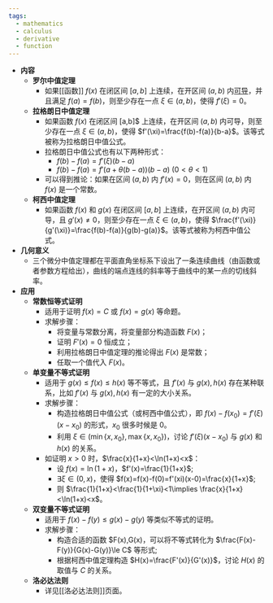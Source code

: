 ```yaml
---
tags:
  - mathematics
  - calculus
  - derivative
  - function
---
```


- **内容**
	- **罗尔中值定理**
		- 如果[[函数]] $f(x)$ 在闭区间 $[a,b]$ 上连续，在开区间 $(a,b)$ 内[可导](导数#^ri73aj)，并且满足 $f(a)=f(b)$，则至少存在一点 $\xi\in(a,b)$，使得 $f'(\xi)=0$。
	- **拉格朗日中值定理**
		- 如果函数 $f(x)$ 在闭区间 [a,b]$ 上连续，在开区间 $(a,b)$ 内可导，则至少存在一点 $\xi\in(a,b)$，使得 $f'(\xi)=\frac{f(b)-f(a)}{b-a}$。该等式被称为拉格朗日中值公式。
		- 拉格朗日中值公式也有以下两种形式：
			- $f(b)-f(a)=f'(\xi)(b-a)$
			- $f(b)-f(a)=f'(a+\theta(b-a))(b-a)\ (0<\theta<1)$
		- 可以得到推论：如果在区间 $(a,b)$ 内 $f'(x)=0$，则在区间 $(a,b)$ 内 $f(x)$ 是一个常数。
	- **柯西中值定理**
		- 如果函数 $f(x)$ 和 $g(x)$ 在闭区间 $[a,b]$ 上连续，在开区间 $(a,b)$ 内可导，且 $g'(x)\ne 0$，则至少存在一点 $\xi\in(a,b)$，使得 $\frac{f'(\xi)}{g'(\xi)}=\frac{f(b)-f(a)}{g(b)-g(a)}$。该等式被称为柯西中值公式。
- **几何意义**
	- 三个微分中值定理都在平面直角坐标系下设出了一条连续曲线（由函数或者参数方程给出），曲线的端点连线的斜率等于曲线中的某一点的切线斜率。
- **应用**
	- **常数恒等式证明**
		- 适用于证明 $f(x)=C$ 或 $f(x)=g(x)$ 等命题。
		- 求解步骤：
			- 将变量与常数分离，将变量部分构造函数 $F(x)$；
			- 证明 $F'(x)=0$ 恒成立；
			- 利用拉格朗日中值定理的推论得出 $F(x)$  是常数；
			- 任取一个值代入 $F(x)$。
	- **单变量不等式证明**
		- 适用于 $g(x)\le f(x) \le h(x)$ 等不等式，且 $f'(x)$ 与 $g(x),h(x)$ 存在某种联系，比如 $f'(x)$ 与 $g(x),h(x)$ 有一定的大小关系。
		- 求解步骤：
			- 构造拉格朗日中值公式（或柯西中值公式），即 $f(x)-f(x_0)=f'(\xi)(x-x_0)$ 的形式，$x_0$ 很多时候是 $0$。
			- 利用 $\xi\in(\min\{x,x_0\},\max\{x,x_0\})$，讨论 $f'(\xi)(x-x_0)$ 与 $g(x)$ 和 $h(x)$ 的关系。
		- 如证明 $x>0$ 时，$\frac{x}{1+x}<\ln(1+x)<x$：
			- 设 $f(x)=\ln(1+x)$，$f'(x)=\frac{1}{1+x}$;
			- $\exists \xi\in(0,x)$，使得 $f(x)=f(x)-f(0)=f'(xi)(x-0)=\frac{x}{1+x}$;
			- 则 $\frac{1}{1+x}<\frac{1}{1+\xi}<1\implies \frac{x}{1+x}<\ln(1+x)<x$。
	- **双变量不等式证明**
		- 适用于 $f(x)-f(y)\le g(x)-g(y)$ 等类似不等式的证明。
		- 求解步骤：
			- 构造合适的函数 $F(x),G(x)，可以将不等式转化为 $\frac{F(x)-F(y)}{G(x)-G(y)}\le C$ 等形式;
			- 根据柯西中值定理构造 $H(x)=\frac{F'(x)}{G'(x)}$，讨论 $H(x)$ 的取值与 $C$ 的关系。
	- **洛必达法则**
		- 详见[[洛必达法则]]页面。